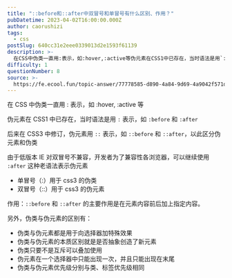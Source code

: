 ```yaml
---
title: "::before和::after中双冒号和单冒号有什么区别、作用？"
pubDatetime: 2023-04-02T16:00:00.000Z
author: caorushizi
tags:
  - css
postSlug: 640cc31e2eee0339013d2e1593f61139
description: >-
  在CSS中伪类一直用:表示，如:hover,:active等伪元素在CSS1中已存在，当时语法是用`:`表示，如`:before`和`:after`后来在CSS3中修订，伪元素用`::`表示，如`::
difficulty: 1
questionNumber: 8
source: >-
  https://fe.ecool.fun/topic-answer/77778585-d890-4a84-9d69-4a9042f571d7?orderBy=updateTime&order=desc&tagId=11
---
```


在 CSS 中伪类一直用 : 表示，如 :hover, :active 等

伪元素在 CSS1 中已存在，当时语法是用 `:` 表示，如 `:before` 和 `:after`

后来在 CSS3 中修订，伪元素用 `::` 表示，如 `::before` 和 `::after`，以此区分伪元素和伪类

由于低版本 IE 对双冒号不兼容，开发者为了兼容性各浏览器，可以继续使用 `:after` 这种老语法表示伪元素

- 单冒号（:）用于 css3 的伪类
- 双冒号（::）用于 css3 的伪元素

作用：`::before` 和 `::after` 的主要作用是在元素内容前后加上指定内容。

另外，伪类与伪元素的区别有：

- 伪类与伪元素都是用于向选择器加特殊效果
- 伪类与伪元素的本质区别就是是否抽象创造了新元素
- 伪类只要不是互斥可以叠加使用
- 伪元素在一个选择器中只能出现一次，并且只能出现在末尾
- 伪类与伪元素优先级分别与类、标签优先级相同
